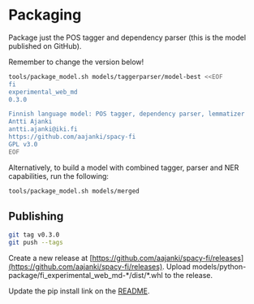 # Packaging

Package just the POS tagger and dependency parser (this is the model published on GitHub).

Remember to change the version below!

```sh
tools/package_model.sh models/taggerparser/model-best <<EOF
fi
experimental_web_md
0.3.0

Finnish language model: POS tagger, dependency parser, lemmatizer
Antti Ajanki
antti.ajanki@iki.fi
https://github.com/aajanki/spacy-fi
GPL v3.0
EOF
```

Alternatively, to build a model with combined tagger, parser and NER capabilities, run the following:

```sh
tools/package_model.sh models/merged
```

## Publishing

```sh
git tag v0.3.0
git push --tags
```

Create a new release at
[https://github.com/aajanki/spacy-fi/releases](https://github.com/aajanki/spacy-fi/releases). Upload
models/python-package/fi_experimental_web_md-\*/dist/\*.whl to the
release.

Update the pip install link on the [README](README.md).
